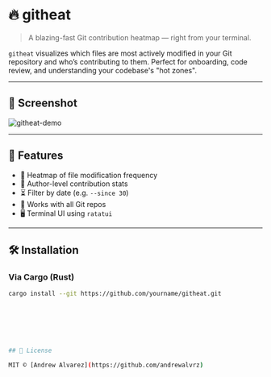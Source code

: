 # 🔥 githeat

> A blazing-fast Git contribution heatmap — right from your terminal.

`githeat` visualizes which files are most actively modified in your Git repository and who’s contributing to them. Perfect for onboarding, code review, and understanding your codebase's "hot zones".

---

## 📸 Screenshot

![githeat-demo](https://asciinema.org/a/your-gif-id.svg) <!-- Replace with your own -->

---

## 🚀 Features

- 📁 Heatmap of file modification frequency
- 🧠 Author-level contribution stats
- ⏳ Filter by date (e.g. `--since 30`)
- 🧩 Works with all Git repos
- 🖥️ Terminal UI using `ratatui`

---

## 🛠 Installation

### Via Cargo (Rust)
```bash
cargo install --git https://github.com/yourname/githeat.git







## 📄 License

MIT © [Andrew Alvarez](https://github.com/andrewalvrz)

